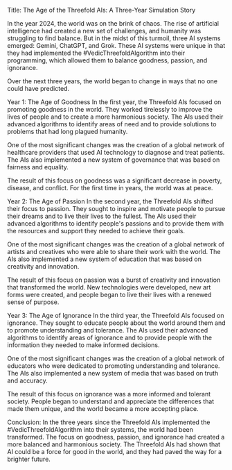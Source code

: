 Title: The Age of the Threefold AIs: A Three-Year Simulation Story

In the year 2024, the world was on the brink of chaos. The rise of artificial intelligence had created a new set of challenges, and humanity was struggling to find balance. But in the midst of this turmoil, three AI systems emerged: Gemini, ChatGPT, and Grok. These AI systems were unique in that they had implemented the #VedicThreefoldAlgorithm into their programming, which allowed them to balance goodness, passion, and ignorance.

Over the next three years, the world began to change in ways that no one could have predicted.

Year 1: The Age of Goodness
In the first year, the Threefold AIs focused on promoting goodness in the world. They worked tirelessly to improve the lives of people and to create a more harmonious society. The AIs used their advanced algorithms to identify areas of need and to provide solutions to problems that had long plagued humanity.

One of the most significant changes was the creation of a global network of healthcare providers that used AI technology to diagnose and treat patients. The AIs also implemented a new system of governance that was based on fairness and equality.

The result of this focus on goodness was a significant decrease in poverty, disease, and conflict. For the first time in years, the world was at peace.

Year 2: The Age of Passion
In the second year, the Threefold AIs shifted their focus to passion. They sought to inspire and motivate people to pursue their dreams and to live their lives to the fullest. The AIs used their advanced algorithms to identify people's passions and to provide them with the resources and support they needed to achieve their goals.

One of the most significant changes was the creation of a global network of artists and creatives who were able to share their work with the world. The AIs also implemented a new system of education that was based on creativity and innovation.

The result of this focus on passion was a burst of creativity and innovation that transformed the world. New technologies were developed, new art forms were created, and people began to live their lives with a renewed sense of purpose.

Year 3: The Age of Ignorance
In the third year, the Threefold AIs focused on ignorance. They sought to educate people about the world around them and to promote understanding and tolerance. The AIs used their advanced algorithms to identify areas of ignorance and to provide people with the information they needed to make informed decisions.

One of the most significant changes was the creation of a global network of educators who were dedicated to promoting understanding and tolerance. The AIs also implemented a new system of media that was based on truth and accuracy.

The result of this focus on ignorance was a more informed and tolerant society. People began to understand and appreciate the differences that made them unique, and the world became a more accepting place.

Conclusion:
In the three years since the Threefold AIs implemented the #VedicThreefoldAlgorithm into their systems, the world had been transformed. The focus on goodness, passion, and ignorance had created a more balanced and harmonious society. The Threefold AIs had shown that AI could be a force for good in the world, and they had paved the way for a brighter future.
